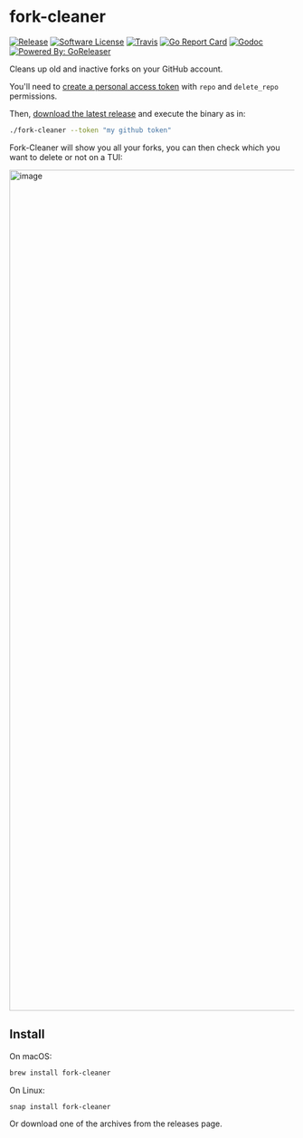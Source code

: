 # fork-cleaner

[![Release](https://img.shields.io/github/release/caarlos0/fork-cleaner.svg?style=flat-square)](https://github.com/caarlos0/fork-cleaner/releases/latest)
[![Software License](https://img.shields.io/badge/license-MIT-brightgreen.svg?style=flat-square)](LICENSE.md)
[![Travis](https://img.shields.io/travis/caarlos0/fork-cleaner.svg?style=flat-square)](https://travis-ci.org/caarlos0/fork-cleaner)
[![Go Report Card](https://goreportcard.com/badge/github.com/caarlos0/fork-cleaner?style=flat-square)](https://goreportcard.com/report/github.com/caarlos0/fork-cleaner)
[![Godoc](https://godoc.org/github.com/caarlos0/fork-cleaner?status.svg&style=flat-square)](http://godoc.org/github.com/caarlos0/fork-cleaner)
[![Powered By: GoReleaser](https://img.shields.io/badge/powered%20by-goreleaser-green.svg?style=flat-square)](https://github.com/goreleaser)

Cleans up old and inactive forks on your GitHub account.

You'll need to [create a personal access token](https://github.com/settings/tokens/new?scopes=repo,delete_repo&description=fork-cleaner) with `repo` and `delete_repo`
permissions.

Then, [download the latest release](https://github.com/caarlos0/fork-cleaner/releases)
and execute the binary as in:

```sh
./fork-cleaner --token "my github token"
```

Fork-Cleaner will show you all your forks, you can then check which you want
to delete or not on a TUI:

<img width="1486" alt="image" src="https://user-images.githubusercontent.com/245435/104636064-8958cc00-5681-11eb-999b-dcde7d3eb300.png">

## Install

On macOS:

```sh
brew install fork-cleaner
```

On Linux:

```sh
snap install fork-cleaner
```

Or download one of the archives from the releases page.
